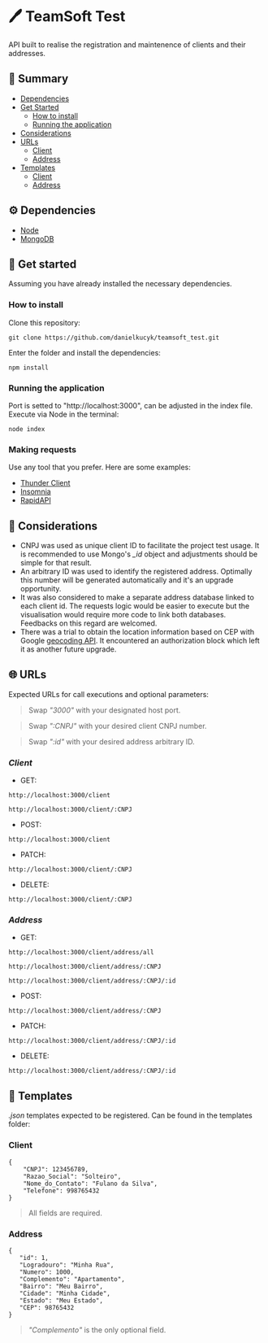 # :pen: TeamSoft Test 

API built to realise the registration and maintenence of clients and their addresses.

## :book: Summary

-   [Dependencies](https://github.com/danielkucyk/teamsoft_test/edit/master/README.md#gear-dependencies)
-   [Get Started](https://github.com/danielkucyk/teamsoft_test/edit/master/README.md#rocket-get-started)
    -   [How to install](https://github.com/danielkucyk/teamsoft_test/edit/master/README.md#how-to-install)
    -   [Running the application](https://github.com/danielkucyk/teamsoft_test/edit/master/README.md#running-the-application)
-   [Considerations](https://github.com/danielkucyk/teamsoft_test/edit/master/README.md#-considerations)
-   [URLs](https://github.com/danielkucyk/teamsoft_test/edit/master/README.md#-urls)
    -   [Client](https://github.com/danielkucyk/teamsoft_test/edit/master/README.md#client)
    -   [Address](https://github.com/danielkucyk/teamsoft_test/edit/master/README.md#address)    
-   [Templates](https://github.com/danielkucyk/teamsoft_test/edit/master/README.md#-templates)
    -   [Client](https://github.com/danielkucyk/teamsoft_test/edit/master/README.md#client-1)
    -   [Address](https://github.com/danielkucyk/teamsoft_test/edit/master/README.md#address-1) 



## :gear: Dependencies

-   [Node](https://nodejs.org/en/)
-   [MongoDB](https://mongodb.com/)

## :rocket: Get started

Assuming you have already installed the necessary dependencies.

### How to install

Clone this repository:

```
git clone https://github.com/danielkucyk/teamsoft_test.git
```

Enter the folder and install the dependencies:

```
npm install
```

### Running the application

Port is setted to "http://localhost:3000", can be adjusted in the index file. Execute via Node in the terminal: 

```
node index
```
### Making requests

Use any tool that you prefer. Here are some examples:
- [Thunder Client](https://marketplace.visualstudio.com/items?itemName=rangav.vscode-thunder-client)
- [Insomnia](https://insomnia.rest/)
- [RapidAPI](https://rapidapi.com/products/api-design/)

## 💬 Considerations
- CNPJ was used as unique client ID to facilitate the project test usage. It is recommended to use Mongo's *_id* object and adjustments should be simple for that result.
- An arbitrary ID was used to identify the registered address. Optimally this number will be generated automatically and it's an upgrade opportunity.
- It was also considered to make a separate address database linked to each client id. The requests logic would be easier to execute but the visualisation would require more code to link both databases. Feedbacks on this regard are welcomed.
- There was a trial to obtain the location information based on CEP with Google [geocoding API](https://developers.google.com/maps/documentation/geocoding/overview). It encountered an authorization block which left it as another future upgrade.

## 🌐 URLs

Expected URLs for call executions and optional parameters:
> Swap *"3000"* with your designated host port.

> Swap *":CNPJ"* with your desired client CNPJ number.

> Swap *":id"* with your desired address arbitrary ID.

### *Client*

- GET: 
```
http://localhost:3000/client
```
```
http://localhost:3000/client/:CNPJ
```
- POST: 
```
http://localhost:3000/client
```
- PATCH: 
```
http://localhost:3000/client/:CNPJ
```
- DELETE: 
```
http://localhost:3000/client/:CNPJ
```
### *Address*

- GET: 
```
http://localhost:3000/client/address/all
```
```
http://localhost:3000/client/address/:CNPJ
```
```
http://localhost:3000/client/address/:CNPJ/:id
```
- POST: 
```
http://localhost:3000/client/address/:CNPJ
```
- PATCH: 
```
http://localhost:3000/client/address/:CNPJ/:id
```
- DELETE: 
```
http://localhost:3000/client/address/:CNPJ/:id
```

## 🧩 Templates
*.json* templates expected to be registered. Can be found in the templates folder:

### Client
```
{
    "CNPJ": 123456789,
    "Razao_Social": "Solteiro",
    "Nome_do_Contato": "Fulano da Silva",
    "Telefone": 998765432
}
```
> All fields are required.

### Address
```
{
   "id": 1,
   "Logradouro": "Minha Rua",
   "Numero": 1000,
   "Complemento": "Apartamento",
   "Bairro": "Meu Bairro",
   "Cidade": "Minha Cidade",
   "Estado": "Meu Estado",
   "CEP": 98765432
}
```
> *"Complemento"* is the only optional field.
